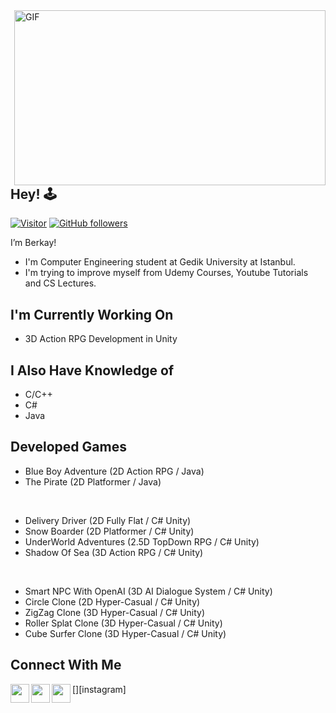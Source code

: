 <img align="right" alt="GIF" src="https://c.tenor.com/rCaIUO0MP-EAAAAC/mario-pixel-art.gif" width="498" height="280" />
<h2> Hey! 🕹️  </h2>

[![Visitor](https://visitor-badge.laobi.icu/badge?page_id=berkayw.berkayw)](https://github.com/berkayw) [![GitHub followers](https://img.shields.io/github/followers/berkayw.svg?style=social&label=Follow)](https://github.com/berkayw?tab=followers)

  I’m Berkay!
  <br />
    
* I'm Computer Engineering student at Gedik University at Istanbul.
* I'm trying to improve myself from Udemy Courses, Youtube Tutorials and CS Lectures.
<h2> I'm Currently Working On </h2>
 
 * 3D Action RPG Development in Unity

<h2> I Also Have Knowledge of </h2>

 * C/C++ 
 * C#    
 * Java  
 
 <h2> Developed Games </h2>

 * Blue Boy Adventure (2D Action RPG / Java)
 * The Pirate (2D Platformer / Java)
 
 <br />
 
 * Delivery Driver (2D Fully Flat / C# Unity)
 * Snow Boarder (2D Platformer / C# Unity)
 * UnderWorld Adventures (2.5D TopDown RPG / C# Unity)
 * Shadow Of Sea (3D Action RPG / C# Unity)
   
 <br />
 
 * Smart NPC With OpenAI (3D AI Dialogue System / C# Unity)
 * Circle Clone (2D Hyper-Casual / C# Unity)
 * ZigZag Clone (3D Hyper-Casual / C# Unity)
 * Roller Splat Clone (3D Hyper-Casual / C# Unity)
 * Cube Surfer Clone (3D Hyper-Casual / C# Unity)
 
 

<h2> Connect With Me </h2>


[<img align="left" height="30" width="30" src="https://upload.wikimedia.org/wikipedia/commons/thumb/e/e7/Instagram_logo_2016.svg/2048px-Instagram_logo_2016.svg.png" />][instagram]
[<img align="left" height="30" width="30" src="https://static1.anpoimages.com/wordpress/wp-content/uploads/2020/10/06/icon-google-gmail-new.png?q=80&fit=crop&w=355&dpr=1.5" />][gmail]
[<img align="left" height="30" width="30" src="https://upload.wikimedia.org/wikipedia/commons/thumb/c/ca/LinkedIn_logo_initials.png/640px-LinkedIn_logo_initials.png" />][linkedin]

<br />

[gmail]: mailto:berkayw737@gmail.com
[linkedin]: https://www.linkedin.com/in/berkayw/
